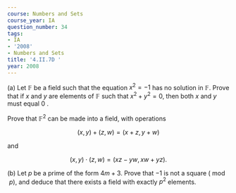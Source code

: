 ```yaml
---
course: Numbers and Sets
course_year: IA
question_number: 34
tags:
- IA
- '2008'
- Numbers and Sets
title: '4.II.7D '
year: 2008
---
```



(a) Let $\mathbb{F}$ be a field such that the equation $x^{2}=-1$ has no solution in $\mathbb{F}$. Prove that if $x$ and $y$ are elements of $\mathbb{F}$ such that $x^{2}+y^{2}=0$, then both $x$ and $y$ must equal 0 .

Prove that $\mathbb{F}^{2}$ can be made into a field, with operations

$$(x, y)+(z, w)=(x+z, y+w)$$

and

$$(x, y) \cdot(z, w)=(x z-y w, x w+y z) .$$

(b) Let $p$ be a prime of the form $4 m+3$. Prove that $-1$ is not a square $(\bmod p)$, and deduce that there exists a field with exactly $p^{2}$ elements.